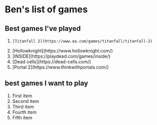 # Ben's list of games
## Best games I've played
<ol>
  <li>
    
    [Titanfall 2](https://www.ea.com/games/titanfall/titanfall-2)
    
  </li>
  
  <li>[Hollowknight](https://www.hollowknight.com/)</li>
  <li>[INSIDE](https://playdead.com/games/inside/)</li>
  <li>[Dead cells](https://dead-cells.com/)</li>
  <li>[Portal 2](https://www.thinkwithportals.com/)</li>
</ol>

 ## best games I want to play 
<ol>
  <li>First item</li>
  <li>Second item</li>
  <li>Third item</li>
  <li>Fourth item</li>
  <li>Fifth item</li>
</ol>
